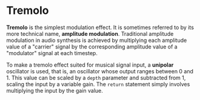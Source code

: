# Tremolo
**Tremolo** is the simplest modulation effect. It is sometimes referred to by its more technical name, **amplitude modulation**. Traditional amplitude modulation in audio synthesis is achieved by multiplying each amplitude value of a "carrier" signal by the corresponding amplitude value of a "modulator" signal at each timestep. 

To make a tremolo effect suited for musical signal input, a **unipolar** oscillator is used, that is, an oscillator whose output ranges between 0 and 1. This value can be scaled by a `depth` parameter and subtracted from 1, scaling the input by a variable gain. The `return` statement simply involves multiplying the input by the gain value. 

<!--TO-DO: add diagram--->